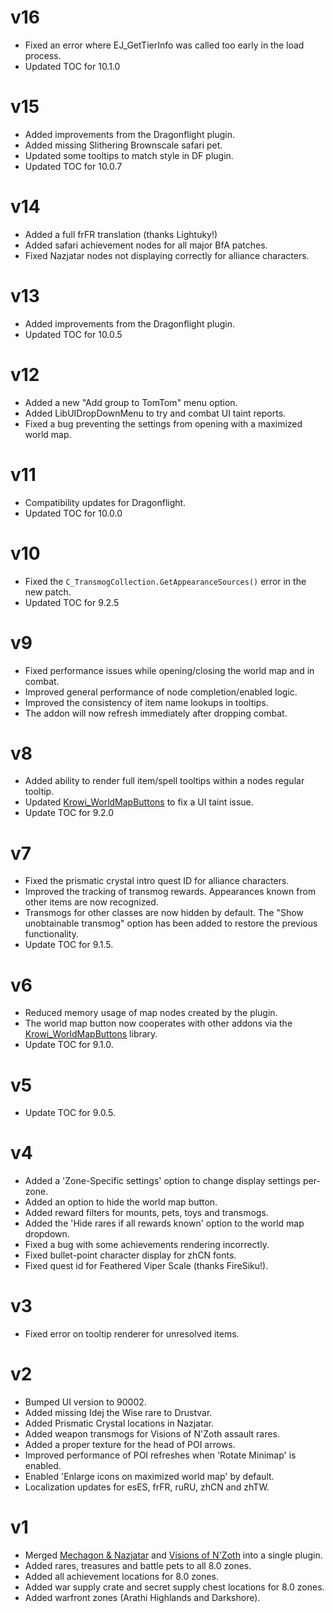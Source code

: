 # v16

* Fixed an error where EJ_GetTierInfo was called too early in the load process.
* Updated TOC for 10.1.0

# v15

* Added improvements from the Dragonflight plugin.
* Added missing Slithering Brownscale safari pet.
* Updated some tooltips to match style in DF plugin.
* Updated TOC for 10.0.7

# v14

* Added a full frFR translation (thanks Lightuky!)
* Added safari achievement nodes for all major BfA patches.
* Fixed Nazjatar nodes not displaying correctly for alliance characters.

# v13

* Added improvements from the Dragonflight plugin.
* Updated TOC for 10.0.5

# v12

* Added a new "Add group to TomTom" menu option.
* Added LibUIDropDownMenu to try and combat UI taint reports.
* Fixed a bug preventing the settings from opening with a maximized world map.

# v11

* Compatibility updates for Dragonflight.
* Updated TOC for 10.0.0

# v10

* Fixed the `C_TransmogCollection.GetAppearanceSources()` error in the new patch.
* Updated TOC for 9.2.5

# v9

* Fixed performance issues while opening/closing the world map and in combat.
* Improved general performance of node completion/enabled logic.
* Improved the consistency of item name lookups in tooltips.
* The addon will now refresh immediately after dropping combat.

# v8

* Added ability to render full item/spell tooltips within a nodes regular tooltip.
* Updated [Krowi_WorldMapButtons](https://github.com/TheKrowi/Krowi_WorldMapButtons) to fix a UI taint issue.
* Update TOC for 9.2.0

# v7

* Fixed the prismatic crystal intro quest ID for alliance characters.
* Improved the tracking of transmog rewards. Appearances known from other items are now recognized.
* Transmogs for other classes are now hidden by default. The "Show unobtainable transmog" option has been added to restore the previous functionality.
* Update TOC for 9.1.5.

# v6

* Reduced memory usage of map nodes created by the plugin.
* The world map button now cooperates with other addons via the [Krowi_WorldMapButtons](https://github.com/TheKrowi/Krowi_WorldMapButtons) library.
* Update TOC for 9.1.0.

# v5

* Update TOC for 9.0.5.

# v4

* Added a 'Zone-Specific settings' option to change display settings per-zone.
* Added an option to hide the world map button.
* Added reward filters for mounts, pets, toys and transmogs.
* Added the 'Hide rares if all rewards known' option to the world map dropdown.
* Fixed a bug with some achievements rendering incorrectly.
* Fixed bullet-point character display for zhCN fonts.
* Fixed quest id for Feathered Viper Scale (thanks FireSiku!).

# v3

* Fixed error on tooltip renderer for unresolved items.

# v2

* Bumped UI version to 90002.
* Added missing Idej the Wise rare to Drustvar.
* Added Prismatic Crystal locations in Nazjatar.
* Added weapon transmogs for Visions of N'Zoth assault rares.
* Added a proper texture for the head of POI arrows.
* Improved performance of POI refreshes when 'Rotate Minimap' is enabled.
* Enabled 'Enlarge icons on maximized world map' by default.
* Localization updates for esES, frFR, ruRU, zhCN and zhTW.

# v1

* Merged [Mechagon & Nazjatar](https://www.curseforge.com/wow/addons/handynotes-mechagon-nazjatar) and [Visions of N'Zoth](https://www.curseforge.com/wow/addons/handynotes-visions-of-nzoth) into a single plugin.
* Added rares, treasures and battle pets to all 8.0 zones.
* Added all achievement locations for 8.0 zones.
* Added war supply crate and secret supply chest locations for 8.0 zones.
* Added warfront zones (Arathi Highlands and Darkshore).